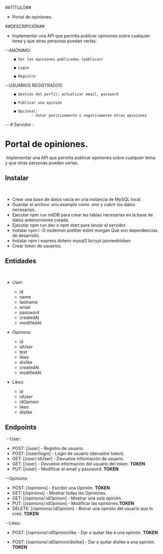 ##TÍTULO##

-   Portal de opiniones.

##DESCRIPCIÓN##

-   Implementar una API que permita publicar opiniones sobre cualquier tema y que otras
    personas puedan verlas.

--ANÓNIMO:

        ● Ver las opiniones publicadas (públicas)

        ● Login

        ● Registro

--USUARIOS REGISTRADOS:

        ● Gestión del perfil: actualizar email, password

        ● Publicar una opinión

        ● Opcional:
                - Votar positivamente o negativamente otras opiniones

-- # Servidor :

# Portal de opiniones.

​
Implementar una API que permita publicar opiniones sobre cualquier tema y que otras
personas puedan verlas.
​

## Instalar

​

-   Crear una base de datos vacía en una instancia de MySQL local.
    ​
-   Guardar el archivo .env.example como .env y cubrir los datos necesarios.
    ​
-   Ejecutar npm run initDB para crear las tablas necesarias en la base de datos anteriormente creada.
    ​
-   Ejecutar npm run dev o npm start para lanzar el servidor.
    ​
-   Instalar npm i -D nodemon prettier eslint morgan Que son dependencias de desarrollo.
    ​
-   Instalar npm i express dotenv mysql2 bcrypt jsonwebtoken
    ​
-   Crear token de usuarios.
    ​

## Entidades

​

-   User:

    -   id
    -   name
    -   lastname
    -   email
    -   password
    -   createdAt
    -   modifiedAt
        ​

-   Opinions:

    -   id
    -   idUser
    -   text
    -   likes
    -   dislike
    -   createdAt
    -   modifiedAt

-   Likes:

    -   id
    -   idUser
    -   idOpinion
    -   likes
    -   dislike

## Endpoints

​
--User:​

-   POST: [/user] - Registro de usuario.
    ​
-   POST: [/user/login] - Login de usuario (devuelve token).
    ​
-   GET: [/user/:idUser] - Devuelve información de usuario.
    ​
-   GET: [/user] - Devuelve información del usuario del token. **TOKEN**
    ​
-   PUT: [/user] - Modificar el email y password. **TOKEN**
    ​

--Opinions:

-   POST: [/opinions] - Escribir una Opinión. **TOKEN**
    ​
-   GET: [/opinions] - Mostrar todas las Opiniones.
    ​
-   GET: [/opinions/:idOpinion] - Mostrar una sola opinión.
    ​
-   PUT: [/opinions/:idOpinion] - Modificar las opiniones.**TOKEN**
    ​
-   DELETE: [/opinions/:idOpinion] - Borrar una opinión del usuario que lo creó. **TOKEN**

--Likes:

-   POST: [/opinions/:idOpinion/like - Dar o quitar like a una opinión .**TOKEN**

-   POST: [/opinions/:idOpinion/dislike] - Dar o quitar dislike a una opinión. **TOKEN**

